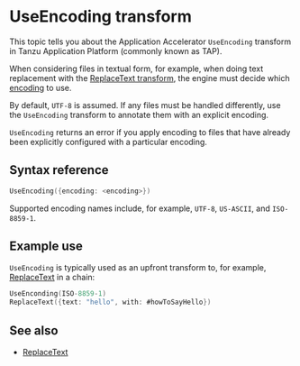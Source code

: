 # UseEncoding transform

This topic tells you about the Application Accelerator `UseEncoding` transform in Tanzu Application Platform (commonly known as TAP).

When considering files in textual form, for example, when doing text replacement with the [ReplaceText transform](replace-text.md),
the engine must decide which [encoding](https://en.wikipedia.org/wiki/Character_encoding) to use.

By default, `UTF-8` is assumed. If any files must be handled differently,
use the `UseEncoding` transform to annotate them with an explicit encoding.

`UseEncoding` returns an error if you apply encoding to files that have already been explicitly configured with a particular encoding.

## <a id="syntax-ref"></a>Syntax reference

```go
UseEncoding({encoding: <encoding>})
```

Supported encoding names include, for example, `UTF-8`, `US-ASCII`, and `ISO-8859-1`.

## <a id="example-usage"></a>Example use

`UseEncoding` is typically used as an upfront transform to, for example, [ReplaceText](replace-text.md)
in a chain:

```go
UseEnconding(ISO-8859-1)
ReplaceText({text: "hello", with: #howToSayHello})
```

## See also

- [ReplaceText](replace-text.md)
